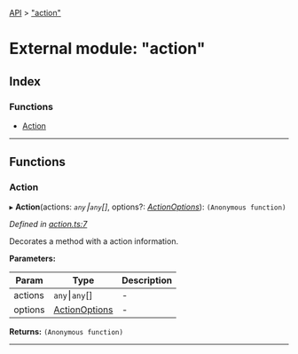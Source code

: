 [API](../README.md) > ["action"](../modules/_action_.md)

# External module: "action"

## Index

### Functions

* [Action](_action_.md#action)

---

## Functions
<a id="action"></a>

###  Action

▸ **Action**(actions: *`any`⎮`any`[]*, options?: *[ActionOptions](../interfaces/_symbols_.actionoptions.md)*): `(Anonymous function)`

*Defined in [action.ts:7](https://github.com/amcdnl/ngxs/blob/bb9eb5a/packages/store/src/action.ts#L7)*

Decorates a method with a action information.

**Parameters:**

| Param | Type | Description |
| ------ | ------ | ------ |
| actions | `any`⎮`any`[]   |  - |
| options | [ActionOptions](../interfaces/_symbols_.actionoptions.md)   |  - |

**Returns:** `(Anonymous function)`

___

